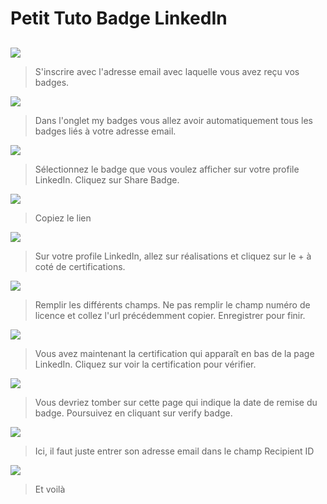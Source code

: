 # Petit Tuto Badge LinkedIn

##

![](1.PNG)

> S'inscrire avec l'adresse email avec laquelle vous avez reçu vos badges. 

  
![](4.PNG)  

> Dans l'onglet my badges vous allez avoir automatiquement tous les badges liés à votre adresse email. 

  
![](3.PNG)  

> Sélectionnez le badge que vous voulez afficher sur votre profile LinkedIn. Cliquez sur Share Badge.  

  
![](5.PNG)  

> Copiez le lien  

  
![](6.PNG)  

> Sur votre profile LinkedIn, allez sur réalisations et cliquez sur le + à coté de certifications.

  
![](7.PNG)  

> Remplir les différents champs. Ne pas remplir le champ numéro de licence et collez l'url précédemment copier. Enregistrer pour finir. 

  
![](8.PNG)  

> Vous avez maintenant la certification qui apparaît en bas de la page LinkedIn. Cliquez sur voir la certification pour vérifier.

  
![](9.PNG)  

> Vous devriez tomber sur cette page qui indique la date de remise du badge. Poursuivez en cliquant sur verify badge.

  
![](10.PNG)  

> Ici, il faut juste entrer son adresse email dans le champ Recipient ID  

  
![](11.PNG)  

> Et voilà  
